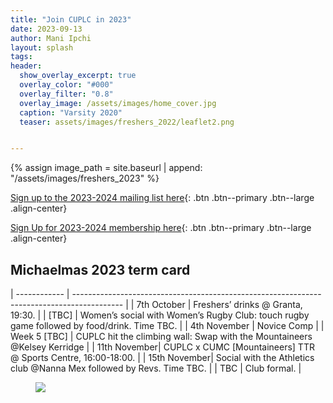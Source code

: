 ```yaml
---
title: "Join CUPLC in 2023"
date: 2023-09-13
author: Mani Ipchi
layout: splash
tags:
header:
  show_overlay_excerpt: true
  overlay_color: "#000"
  overlay_filter: "0.8"
  overlay_image: /assets/images/home_cover.jpg
  caption: "Varsity 2020"
  teaser: assets/images/freshers_2022/leaflet2.png


---
```


{% assign image_path = site.baseurl | append: "/assets/images/freshers_2023" %}

[Sign up to the 2023-2024 mailing list here](https://forms.gle/NGa1tSu3yv5zmneF6){: .btn .btn--primary .btn--large .align-center} 

[Sign Up for 2023-2024 membership here](https://forms.gle/nwCX9X2jzz9dMpfGA){: .btn .btn--primary .btn--large .align-center}

## Michaelmas 2023 term card

| ------------ | ------------------------------------------------------------------------------------------ |
| 7th October  | Freshers’ drinks @ Granta, 19:30.                                                          |
| [TBC]        | Women’s social with Women’s Rugby Club: touch rugby game followed by food/drink. Time TBC. |
| 4th November | Novice Comp                                                                                |
| Week 5 [TBC] | CUPLC hit the climbing wall: Swap with the Mountaineers @Kelsey Kerridge                   |
| 11th November| CUPLC x CUMC [Mountaineers] TTR @ Sports Centre, 16:00-18:00.                              |
| 15th November| Social with the Athletics club @Nanna Mex followed by Revs. Time TBC.                      |
| TBC	       | Club formal.                                                                               |

<figure>
  <img src="{{ image_path }}/leaflet_2023.jpg">
</figure>